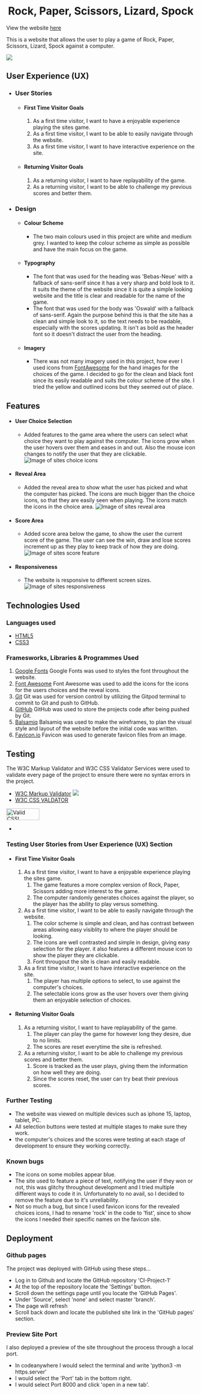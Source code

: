 <h1 align="center">Rock, Paper, Scissors, Lizard, Spock</h1>

View the website [here](https://maxxkm.github.io/CI-Project-2)

This is a website that allows the user to play a game of Rock, Paper, Scissors, Lizard, Spock against a computer.

![](assets/readme-images/overview.png)


## User Experience (UX)

- ### User Stories

  - #### First Time Visitor Goals

    1. As a first time visitor, I want to have a enjoyable experience playing the sites game.
    2. As a first time visitor, I want to be able to easily navigate through the website.
    3. As a first time visitor, I want to have interactive experience on the site.

  - #### Returning Visitor Goals

    1. As a returning visitor, I want to have replayability of the game.
    2. As a returning visitor, I want to be able to challenge my previous scores and better them.

- ### Design

  - #### Colour Scheme

    - The two main colours used in this project are white and medium grey. I wanted to keep the colour scheme as simple as possible and have the main focus on the game.

  - #### Typography

    - The font that was used for the heading was 'Bebas-Neue' with a fallback of sans-serif since it has a very sharp and bold look to it. It suits the theme of the website since it is quite a simple looking website and the title is clear and readable for the name of the game.
    - The font that was used for the body was 'Oswald' with a fallback of sans-serif. Again the purpose behind this is that the site has a clean and simple look to it, so the text needs to be readable, especially with the scores updating. It isn't as bold as the header font so it doesn't distract the user from the heading.

  - #### Imagery

    - There was not many imagery used in this project, how ever I used icons from [FontAwesome](https://fontawesome.com) for the hand images for the choices of the game. I decided to go for the clean and black font since its easily readable and suits the colour scheme of the site. I tried the yellow and outlined icons but they seemed out of place.

## Features

- #### User Choice Selection
  - Added features to the game area where the users can select what choice they want to play against the computer. The icons grow when the user hovers over them and eases in and out. Also the mouse icon changes to notify the user that they are clickable.
    ![Image of sites choice icons](assets/readme-images/choices.png)

- #### Reveal Area
  - Added the reveal area to show what the user has picked and what the computer has picked. The icons are much bigger than the choice icons, so that they are easily seen when playing. The icons match the icons in the choice area.
    ![Image of sites reveal area](assets/readme-images/reveal.png)

- #### Score Area
  - Added score area below the game, to show the user the current score of the game. The user can see the win, draw and lose scores increment up as they play to keep track of how they are doing.
    ![Image of sites score feature](assets/readme-images/score.png)

- #### Responsiveness
  - The website is responsive to different screen sizes.
    ![Image of sites responsiveness](assets/readme-images/responsive.png)

## Technologies Used

### Languages used

- [HTML5](https://en.wikipedia.org/wiki/HTML)
- [CSS3](https://en.wikipedia.org/wiki/CSS)

### Framesworks, Libraries & Programmes Used

1. [Google Fonts](https://fonts.google.com/)
    Google Fonts was used to styles the font throughout the website.
2. [Font Awesome](https://fontawesome.com/)
    Font Awesome was used to add the icons for the icons for the users choices and the reveal icons.
3. [Git](https://git-scm.com)
    Git was used for version control by utilizing the Gitpod terminal to commit to Git and push to GitHub.
4. [GitHub](https://github.com/)
    GitHub was used to store the projects code after being pushed by Git.
5. [Balsamiq](https://balsamiq.com)
    Balsamiq was used to make the wireframes, to plan the visual style and layout of the website before the initial code was written.
6. [Favicon.io](https://favicon.io/favicon-converter/)
    Favicon was used to generate favicon files from an image.

## Testing

The W3C Markup Validator and W3C CSS Validator Services were used to validate every page of the project to ensure there were no syntax errors in the project.

- [W3C Markup Validator](https://validator.w3.org/)
  ![](assets/readme-images/html-val.png)
- [W3C CSS VALDATOR](https://jigsaw.w3.org/css-validator/)
<p>
    <a href="http://jigsaw.w3.org/css-validator/check/referer">
        <img style="border:0;width:88px;height:31px"
            src="http://jigsaw.w3.org/css-validator/images/vcss"
            alt="Valid CSS!" />
    </a>
</p>

- []()

### Testing User Stories from User Experience (UX) Section

- #### First Time Visitor Goals

   1. As a first time visitor, I want to have a enjoyable experience playing the sites game.
      1. The game features a more complex version of Rock, Paper, Scissors adding more interest to the game.
      2. The computer randomly generates choices against the player, so the player has the ability to play versus something.
   2. As a first time visitor, I want to be able to easily navigate through the website.
      1. The color scheme is simple and clean, and has contrast between areas allowing easy visiblity to where the player should be looking.
      2. The icons are well contrasted and simple in design, giving easy selection for the player. it also features a different mouse icon to show the player they are clickable.
      3. Font througout the site is clean and easily readable.  
   3. As a first time visitor, I want to have interactive experience on the site.
      1. The player has multiple options to select, to use against the computer's choices.
      2. The selectable icons grow as the user hovers over them giving them an enjoyable selection of choices.
  
- #### Returning Visitor Goals

   1. As a returning visitor, I want to have replayability of the game.
      1. The player can play the game for however long they desire, due to no limits.
      2. The scores are reset everytime the site is refreshed.
   2. As a returning visitor, I want to be able to challenge my previous scores and better them.
      1. Score is tracked as the user plays, giving them the information on how well they are doing.
      2. Since the scores reset, the user can try beat their previous scores. 

### Further Testing

- The website was viewed on multiple devices such as iphone 15, laptop, tablet, PC.
- All selection buttons were tested at multiple stages to make sure they work.
- the computer's choices and the scores were testing at each stage of development to ensure they working correctly.

### Known bugs

- The icons on some mobiles appear blue.
- The site used to feature a piece of text, notifying the user if they won or not, this was glitchy throughout development and I tried multiple different ways to code it in. Unfortunately to no avail, so I decided to remove the feature due to it's unreliability.
- Not so much a bug, but since I used favicon icons for the revealed choices icons, I had to rename 'rock' in the code to 'fist', since to show the icons I needed their specific names on the favicon site.

## Deployment

### Github pages

The project was deployed with GitHub using these steps...

- Log in to Github and locate the GitHub repository 'CI-Project-1'
- At the top of the repository locate the 'Settings' button.
- Scroll down the settings page until you locate the 'GitHub Pages'.
- Under 'Source', select 'none' and select master 'branch'.
- The page will refresh
- Scroll back down and locate the published site link in the 'GitHub pages' section.

### Preview Site Port

I also deployed a preview of the site throughout the process through a local port.

- In codeanywhere I would select the terminal and write 'python3 -m https.server'
- I would select the 'Port' tab in the bottom right.
- I would select Port 8000 and click 'open in a new tab'.
